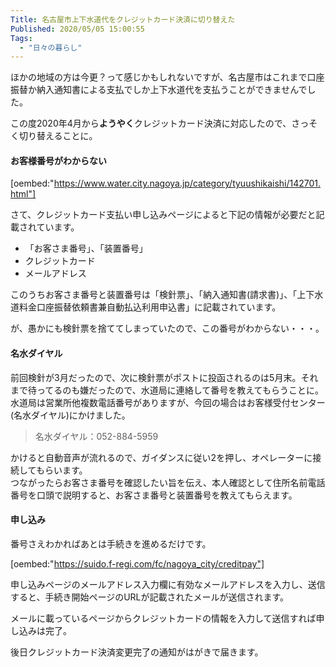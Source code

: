 ```yaml
---
Title: 名古屋市上下水道代をクレジットカード決済に切り替えた
Published: 2020/05/05 15:00:55
Tags:
  - "日々の暮らし"
---
```

ほかの地域の方は今更？って感じかもしれないですが、名古屋市はこれまで口座振替か納入通知書による支払でしか上下水道代を支払うことができませんでした。  

この度2020年4月から<b>ようやく</b>クレジットカード決済に対応したので、さっそく切り替えることに。  



#### お客様番号がわからない  


[oembed:"https://www.water.city.nagoya.jp/category/tyuushikaishi/142701.html"]



さて、クレジットカード支払い申し込みページによると下記の情報が必要だと記載されています。  


* 「お客さま番号」、「装置番号」  
* クレジットカード  
* メールアドレス  

このうちお客さま番号と装置番号は「検針票」、「納入通知書(請求書)」、「上下水道料金口座振替依頼書兼自動払込利用申込書」に記載されています。  

が、愚かにも検針票を捨ててしまっていたので、この番号がわからない・・・。  

#### 名水ダイヤル  

前回検針が3月だったので、次に検針票がポストに投函されるのは5月末。それまで待ってるのも嫌だったので、水道局に連絡して番号を教えてもらうことに。  
水道局は営業所他複数電話番号がありますが、今回の場合はお客様受付センター(名水ダイヤル)にかけました。  

> 名水ダイヤル：052-884-5959

かけると自動音声が流れるので、ガイダンスに従い2を押し、オペレーターに接続してもらいます。  
つながったらお客さま番号を確認したい旨を伝え、本人確認として住所名前電話番号を口頭で説明すると、お客さま番号と装置番号を教えてもらえます。  

#### 申し込み

番号さえわかればあとは手続きを進めるだけです。  

[oembed:"https://suido.f-regi.com/fc/nagoya_city/creditpay"]

申し込みページのメールアドレス入力欄に有効なメールアドレスを入力し、送信すると、手続き開始ページのURLが記載されたメールが送信されます。  

メールに載っているページからクレジットカードの情報を入力して送信すれば申し込みは完了。  

後日クレジットカード決済変更完了の通知がはがきで届きます。